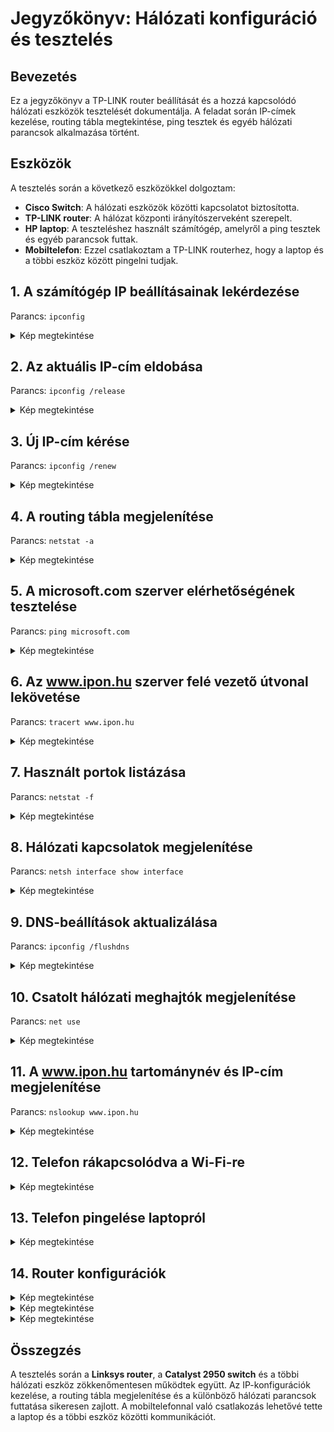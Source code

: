 # Jegyzőkönyv: Hálózati konfiguráció és tesztelés

## Bevezetés

Ez a jegyzőkönyv a TP-LINK router beállítását és a hozzá kapcsolódó hálózati eszközök tesztelését dokumentálja. A feladat során IP-címek kezelése, routing tábla megtekintése, ping tesztek és egyéb hálózati parancsok alkalmazása történt.




## Eszközök
A tesztelés során a következő eszközökkel dolgoztam:
- **Cisco Switch**: A hálózati eszközök közötti kapcsolatot biztosította.
- **TP-LINK router**: A hálózat központi irányítószerveként szerepelt.
- **HP laptop**: A teszteléshez használt számítógép, amelyről a ping tesztek és egyéb parancsok futtak.
- **Mobiltelefon**: Ezzel csatlakoztam a TP-LINK routerhez, hogy a laptop és a többi eszköz között pingelni tudjak.
## 1. A számítógép IP beállításainak lekérdezése
Parancs: `ipconfig`
<details>
  <summary>Kép megtekintése</summary>
  
  <img src="https://sancy1021.github.io/Tavkozles/WLAN/Képernyőkép 2025-02-06 110224.png"/>


</details>

## 2. Az aktuális IP-cím eldobása
Parancs: `ipconfig /release`
<details>

  <summary>Kép megtekintése</summary>

 <img src="https://sancy1021.github.io/Tavkozles/WLAN/Képernyőkép 2025-02-06 112945.png"/>

</details>

## 3. Új IP-cím kérése
Parancs: `ipconfig /renew`
<details>

  <summary>Kép megtekintése</summary>

  ![renew](https://github.com/PavlyasB/IPhalo/blob/main/Képek/iprenew.png?raw=true)

</details>

## 4. A routing tábla megjelenítése
Parancs: `netstat -a`
<details>

  <summary>Kép megtekintése</summary>

  ![netstat-a](https://github.com/PavlyasB/IPhalo/blob/main/Képek/netstat-a.png?raw=true)

</details>

## 5. A microsoft.com szerver elérhetőségének tesztelése
Parancs: `ping microsoft.com`
<details>

  <summary>Kép megtekintése</summary>

  ![microsoft](https://github.com/PavlyasB/IPhalo/blob/main/Képek/microsoftcom.png?raw=true)

</details>

## 6. Az www.ipon.hu szerver felé vezető útvonal lekövetése
Parancs: `tracert www.ipon.hu`
<details>

  <summary>Kép megtekintése</summary>

  ![tracert](https://github.com/PavlyasB/IPhalo/blob/main/Képek/traceipon.png?raw=true)

</details>

## 7. Használt portok listázása
Parancs: `netstat -f`
<details>

  <summary>Kép megtekintése</summary>

  ![netstat-f](https://github.com/PavlyasB/IPhalo/blob/main/Képek/netstat-f.png?raw=true)

</details>

## 8. Hálózati kapcsolatok megjelenítése
Parancs: `netsh interface show interface`
<details>

  <summary>Kép megtekintése</summary>

  ![netsh](https://raw.githubusercontent.com/PavlyasB/IPhalo/refs/heads/main/K%C3%A9pek/netstat-a.png)

</details>

## 9. DNS-beállítások aktualizálása
Parancs: `ipconfig /flushdns`
<details>

  <summary>Kép megtekintése</summary>

  ![flushdns](https://github.com/PavlyasB/IPhalo/blob/main/Képek/dnsflush.png?raw=true)

</details>

## 10. Csatolt hálózati meghajtók megjelenítése
Parancs: `net use`
<details>

  <summary>Kép megtekintése</summary>

  ![netuse](https://github.com/PavlyasB/IPhalo/blob/main/Képek/netuse.png?raw=true)

</details>

## 11. A www.ipon.hu tartománynév és IP-cím megjelenítése
Parancs: `nslookup www.ipon.hu`
<details>

  <summary>Kép megtekintése</summary>

  ![Ipon](https://github.com/PavlyasB/IPhalo/blob/main/Képek/ipon.png?raw=true)

</details>

## 12. Telefon rákapcsolódva a Wi-Fi-re
<details>
  <summary>Kép megtekintése</summary>

  ![telcsati](https://github.com/PavlyasB/IPhalo/blob/main/Képek/telefoncsati.PNG?raw=true)
</details>

## 13. Telefon pingelése laptopról
<details>
  <summary>Kép megtekintése</summary>

  ![telping](https://github.com/PavlyasB/IPhalo/blob/main/Képek/Telefon-ping.png?raw=true)
</details>

## 14. Router konfigurációk
<details>
  <summary>Kép megtekintése</summary>

  ![routercon](https://github.com/PavlyasB/IPhalo/blob/main/Képek/routerconfig.png?raw=true)
</details>

<details>
  <summary>Kép megtekintése</summary>

  ![routercon1](https://github.com/PavlyasB/IPhalo/blob/main/Képek/routerjelszo.png?raw=true)
</details>

<details>

  <summary>Kép megtekintése</summary>

  ![routercon2](https://github.com/PavlyasB/IPhalo/blob/main/Képek/pingletilt.png?raw=true)
</details>

## Összegzés
A tesztelés során a **Linksys router**, a **Catalyst 2950 switch** és a többi hálózati eszköz zökkenőmentesen működtek együtt. Az IP-konfigurációk kezelése, a routing tábla megjelenítése és a különböző hálózati parancsok futtatása sikeresen zajlott. A mobiltelefonnal való csatlakozás lehetővé tette a laptop és a többi eszköz közötti kommunikációt.
